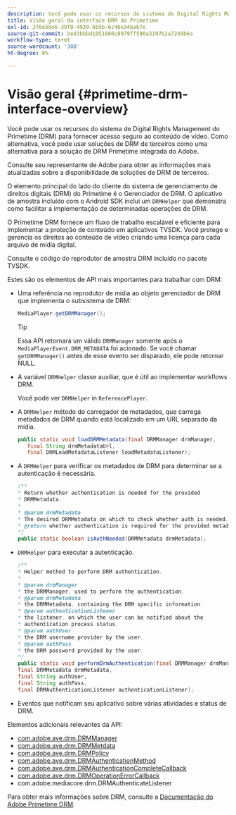 ```yaml
---
description: Você pode usar os recursos do sistema de Digital Rights Management do Primetime (DRM) para fornecer acesso seguro ao conteúdo de vídeo. Como alternativa, você pode usar soluções de DRM de terceiros como uma alternativa para a solução de DRM Primetime integrada do Adobe.
title: Visão geral da interface DRM do Primetime
exl-id: 2f6e50e6-39f0-4939-bb9b-6c46e34bab7e
source-git-commit: be43bbbd1051886c8979ff590a3197b2a7249b6a
workflow-type: tm+mt
source-wordcount: '388'
ht-degree: 0%

---
```


# Visão geral {#primetime-drm-interface-overview}

Você pode usar os recursos do sistema de Digital Rights Management do Primetime (DRM) para fornecer acesso seguro ao conteúdo de vídeo. Como alternativa, você pode usar soluções de DRM de terceiros como uma alternativa para a solução de DRM Primetime integrada do Adobe.

<!--<a id="section_4DD54E085AB345FE9BE00865E56B28DB"></a>-->

Consulte seu representante de Adobe para obter as informações mais atualizadas sobre a disponibilidade de soluções de DRM de terceiros.

O elemento principal do lado do cliente do sistema de gerenciamento de direitos digitais (DRM) do Primetime é o Gerenciador de DRM. O aplicativo de amostra incluído com o Android SDK inclui um `DRMHelper` que demonstra como facilitar a implementação de determinadas operações de DRM.

O Primetime DRM fornece um fluxo de trabalho escalável e eficiente para implementar a proteção de conteúdo em aplicativos TVSDK. Você protege e gerencia os direitos ao conteúdo de vídeo criando uma licença para cada arquivo de mídia digital.

Consulte o código do reprodutor de amostra DRM incluído no pacote TVSDK.

Estes são os elementos de API mais importantes para trabalhar com DRM:

* Uma referência no reprodutor de mídia ao objeto gerenciador de DRM que implementa o subsistema de DRM:

   ```java
   MediaPlayer.getDRMManager();
   ```

   >[!TIP]
   >
   >Essa API retornará um válido `DRMManager` somente após o `MediaPlayerEvent.DRM_METADATA` foi acionado. Se você chamar `getDRMManager()` antes de esse evento ser disparado, ele pode retornar NULL.

* A variável `DRMHelper` classe auxiliar, que é útil ao implementar workflows DRM.

   Você pode ver `DRMHelper` in `ReferencePlayer`.

* A `DRMHelper` método do carregador de metadados, que carrega metadados de DRM quando está localizado em um URL separado da mídia.

   ```java
   public static void loadDRMMetadata(final DRMManager drmManager,  
      final String drmMetadataUrl,  
      final DRMLoadMetadataListener loadMetadataListener);
   ```

* A `DRMHelper` para verificar os metadados de DRM para determinar se a autenticação é necessária.

   ```java
   /** 
   * Return whether authentication is needed for the provided 
   * DRMMetadata. 
   * 
   * @param drmMetadata 
   * The desired DRMMetadata on which to check whether auth is needed. 
   * @return whether authentication is required for the provided metadata 
   */ 
   public static boolean isAuthNeeded(DRMMetadata drmMetadata);
   ```

* `DRMHelper` para executar a autenticação.

   ```java
   /** 
   * Helper method to perform DRM authentication. 
   * 
   * @param drmManager 
   * the DRMManager, used to perform the authentication. 
   * @param drmMetadata 
   * the DRMMetadata, containing the DRM specific information. 
   * @param authenticationListener 
   * the listener, on which the user can be notified about the 
   * authentication process status. 
   * @param authUser 
   * the DRM username provider by the user. 
   * @param authPass 
   * the DRM password provided by the user. 
   */ 
   public static void performDrmAuthentication(final DRMManager drmManager,  
   final DRMMetadata drmMetadata,  
   final String authUser,  
   final String authPass,  
   final DRMAuthenticationListener authenticationListener);
   ```

* Eventos que notificam seu aplicativo sobre várias atividades e status de DRM.

<!--<a id="section_899BD9061D484E1BBA46E84617C36867"></a>-->

Elementos adicionais relevantes da API:

* [com.adobe.ave.drm.DRMManager](https://help.adobe.com/en_US/primetime/api/drm/com/adobe/ave/drm/DRMManager.html)
* [com.adobe.ave.drm.DRMMetdata](https://help.adobe.com/en_US/primetime/api/drm/com/adobe/ave/drm/DRMMetadata.html)
* [com.adobe.ave.drm.DRMPolicy](https://help.adobe.com/en_US/primetime/api/drm/com/adobe/ave/drm/DRMPolicy.html)
* [com.adobe.ave.drm.DRMAuthenticationMethod](https://help.adobe.com/en_US/primetime/api/drm/com/adobe/ave/drm/DRMAuthenticationMethod.html)
* [com.adobe.ave.drm.DRMAuthenticationCompleteCallback](https://help.adobe.com/en_US/primetime/api/drm/com/adobe/ave/drm/DRMAuthenticationCompleteCallback.html)
* [com.adobe.ave.drm.DRMOperationErrorCallback](https://help.adobe.com/en_US/primetime/api/drm/com/adobe/ave/drm/DRMOperationErrorCallback.html)
* com.adobe.mediacore.drm.DRMAuthenticateListener

<!-- 
Comment Type: draft
(https://help.adobe.com/en_US/primetime/api/psdk/javadoc_2.4/com/adobe/mediacore/drm/DRMAuthenticateListener.html)

-->
<!--<a id="section_F58941D68EB94A5EBD1C7454D2A1B17A"></a>-->

Para obter mais informações sobre DRM, consulte a [Documentação do Adobe Primetime DRM](https://helpx.adobe.com/primetime/user-guide.html).
